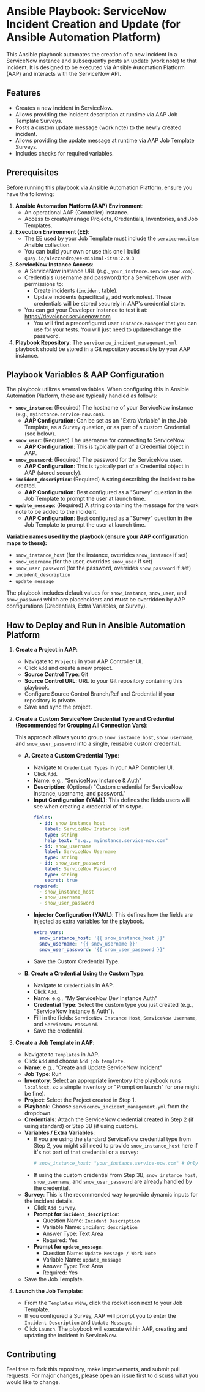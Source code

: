# Ansible Playbook: ServiceNow Incident Creation and Update (for Ansible Automation Platform)

This Ansible playbook automates the creation of a new incident in a ServiceNow instance and subsequently posts an update (work note) to that incident. It is designed to be executed via Ansible Automation Platform (AAP) and interacts with the ServiceNow API.

## Features

* Creates a new incident in ServiceNow.
* Allows providing the incident description at runtime via AAP Job Template Surveys.
* Posts a custom update message (work note) to the newly created incident.
* Allows providing the update message at runtime via AAP Job Template Surveys.
* Includes checks for required variables.

## Prerequisites

Before running this playbook via Ansible Automation Platform, ensure you have the following:

1.  **Ansible Automation Platform (AAP) Environment**:
    * An operational AAP (Controller) instance.
    * Access to create/manage Projects, Credentials, Inventories, and Job Templates.
2.  **Execution Environment (EE)**:
    * The EE used by your Job Template must include the `servicenow.itsm` Ansible collection.
    * You can build your own or use this one I build `quay.io/alezzandro/ee-minimal-itsm:2.9.3`
3.  **ServiceNow Instance Access**:
    * A ServiceNow instance URL (e.g., `your_instance.service-now.com`).
    * Credentials (username and password) for a ServiceNow user with permissions to:
        * Create incidents (`incident` table).
        * Update incidents (specifically, add work notes).
        These credentials will be stored securely in AAP's credential store.
    * You can get your Developer Instance to test it at: https://developer.servicenow.com
        * You will find a preconfigured user `Instance.Manager` that you can use for your tests. You will just need to update/change the password.
4.  **Playbook Repository**: The `servicenow_incident_management.yml` playbook should be stored in a Git repository accessible by your AAP instance.

## Playbook Variables & AAP Configuration

The playbook utilizes several variables. When configuring this in Ansible Automation Platform, these are typically handled as follows:

* **`snow_instance`**: (Required) The hostname of your ServiceNow instance (e.g., `myinstance.service-now.com`).
    * **AAP Configuration**: Can be set as an "Extra Variable" in the Job Template, as a Survey question, or as part of a custom Credential (see below).
* **`snow_user`**: (Required) The username for connecting to ServiceNow.
    * **AAP Configuration**: This is typically part of a Credential object in AAP.
* **`snow_password`**: (Required) The password for the ServiceNow user.
    * **AAP Configuration**: This is typically part of a Credential object in AAP (stored securely).
* **`incident_description`**: (Required) A string describing the incident to be created.
    * **AAP Configuration**: Best configured as a "Survey" question in the Job Template to prompt the user at launch time.
* **`update_message`**: (Required) A string containing the message for the work note to be added to the incident.
    * **AAP Configuration**: Best configured as a "Survey" question in the Job Template to prompt the user at launch time.

**Variable names used by the playbook (ensure your AAP configuration maps to these):**
* `snow_instance_host` (for the instance, overrides `snow_instance` if set)
* `snow_username` (for the user, overrides `snow_user` if set)
* `snow_user_password` (for the password, overrides `snow_password` if set)
* `incident_description`
* `update_message`

The playbook includes default values for `snow_instance`, `snow_user`, and `snow_password` which are placeholders and **must** be overridden by AAP configurations (Credentials, Extra Variables, or Survey).

## How to Deploy and Run in Ansible Automation Platform

1.  **Create a Project in AAP**:
    * Navigate to `Projects` in your AAP Controller UI.
    * Click `Add` and create a new project.
    * **Source Control Type**: Git
    * **Source Control URL**: URL to your Git repository containing this playbook.
    * Configure Source Control Branch/Ref and Credential if your repository is private.
    * Save and sync the project.

2.  **Create a Custom ServiceNow Credential Type and Credential (Recommended for Grouping All Connection Vars)**:

    This approach allows you to group `snow_instance_host`, `snow_username`, and `snow_user_password` into a single, reusable custom credential.

    * **A. Create a Custom Credential Type**:
        * Navigate to `Credential Types` in your AAP Controller UI.
        * Click `Add`.
        * **Name**: e.g., "ServiceNow Instance & Auth"
        * **Description**: (Optional) "Custom credential for ServiceNow instance, username, and password."
        * **Input Configuration (YAML)**: This defines the fields users will see when creating a credential of this type.
            ```yaml
            fields:
              - id: snow_instance_host
                label: ServiceNow Instance Host
                type: string
                help_text: "e.g., myinstance.service-now.com"
              - id: snow_username
                label: ServiceNow Username
                type: string
              - id: snow_user_password
                label: ServiceNow Password
                type: string
                secret: true
            required:
              - snow_instance_host
              - snow_username
              - snow_user_password
            ```
        * **Injector Configuration (YAML)**: This defines how the fields are injected as extra variables for the playbook.
            ```yaml
            extra_vars:
              snow_instance_host: '{{ snow_instance_host }}'
              snow_username: '{{ snow_username }}'
              snow_user_password: '{{ snow_user_password }}'
            ```
        * Save the Custom Credential Type.

    * **B. Create a Credential Using the Custom Type**:
        * Navigate to `Credentials` in AAP.
        * Click `Add`.
        * **Name**: e.g., "My ServiceNow Dev Instance Auth"
        * **Credential Type**: Select the custom type you just created (e.g., "ServiceNow Instance & Auth").
        * Fill in the fields: `ServiceNow Instance Host`, `ServiceNow Username`, and `ServiceNow Password`.
        * Save the credential.

3.  **Create a Job Template in AAP**:
    * Navigate to `Templates` in AAP.
    * Click `Add` and choose `Add job template`.
    * **Name**: e.g., "Create and Update ServiceNow Incident"
    * **Job Type**: Run
    * **Inventory**: Select an appropriate inventory (the playbook runs `localhost`, so a simple inventory or "Prompt on launch" for one might be fine).
    * **Project**: Select the Project created in Step 1.
    * **Playbook**: Choose `servicenow_incident_management.yml` from the dropdown.
    * **Credentials**: Attach the ServiceNow credential created in Step 2 (if using standard) or Step 3B (if using custom).
    * **Variables / Extra Variables**:
        * If you are using the standard ServiceNow credential type from Step 2, you might still need to provide `snow_instance_host` here if it's not part of that credential or a survey:
            ```yaml
            # snow_instance_host: "your_instance.service-now.com" # Only if not in credential/survey
            ```
        * If using the custom credential from Step 3B, `snow_instance_host`, `snow_username`, and `snow_user_password` are already handled by the credential.
    * **Survey**: This is the recommended way to provide dynamic inputs for the incident details.
        * Click `Add Survey`.
        * **Prompt for `incident_description`**:
            * Question Name: `Incident Description`
            * Variable Name: `incident_description`
            * Answer Type: Text Area
            * Required: Yes
        * **Prompt for `update_message`**:
            * Question Name: `Update Message / Work Note`
            * Variable Name: `update_message`
            * Answer Type: Text Area
            * Required: Yes
    * Save the Job Template.

4.  **Launch the Job Template**:
    * From the `Templates` view, click the rocket icon next to your Job Template.
    * If you configured a Survey, AAP will prompt you to enter the `Incident Description` and `Update Message`.
    * Click `Launch`. The playbook will execute within AAP, creating and updating the incident in ServiceNow.

## Contributing

Feel free to fork this repository, make improvements, and submit pull requests. For major changes, please open an issue first to discuss what you would like to change.
